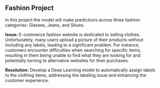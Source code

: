 ## Fashion Project
In this project the model will make predictions across three fashion categories: Glasses, Jeans, and Shoes.

**Issue:** E-commerce fashion website is dedicated to selling clothes. Unfortunately, many users upload a picture of their products without including any labels, leading to a significant problem. For instance, customers encounter difficulties when searching for specific items, resulting in them being unable to find what they are looking for and potentially turning to alternative websites for their purchases.

**Resolution:** Develop a Deep Learning model to automatically assign labels to the clothing items, addressing the labeling issue and enhancing the customer experience.

